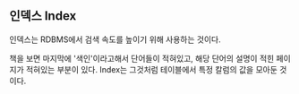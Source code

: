 ## 인덱스 Index

인덱스는 RDBMS에서 검색 속도를 높이기 위해 사용하는 것이다.

책을 보면 마지막에 '색인'이라고해서 단어들이 적혀있고, 해당 단어의 설명이 적힌 페이지가 적혀있는 부분이 있다. Index는 그것처럼 테이블에서 특정 칼럼의 값을 모아둔 것이다.
